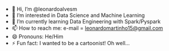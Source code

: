 - 👋 Hi, I’m @leonardoalvesm
- 👀 I’m interested in Data Science and Machine Learning
- 🌱 I’m currently learning Data Engineering with Spark/Pyspark
- 📫 How to reach me: e-mail = leonardomartinho15@gmail.com
- 😄 Pronouns: He/Him
- ⚡ Fun fact: I wanted to be a cartoonist! Oh well...

<!---
leonardoalvesm/leonardoalvesm is a ✨ special ✨ repository because its `README.md` (this file) appears on your GitHub profile.
You can click the Preview link to take a look at your changes.
--->
